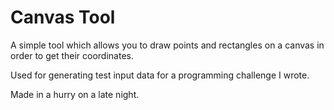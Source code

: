 # Canvas Tool

A simple tool which allows you to draw points and rectangles on a canvas in order to get their coordinates.

Used for generating test input data for a programming challenge I wrote.

Made in a hurry on a late night.
